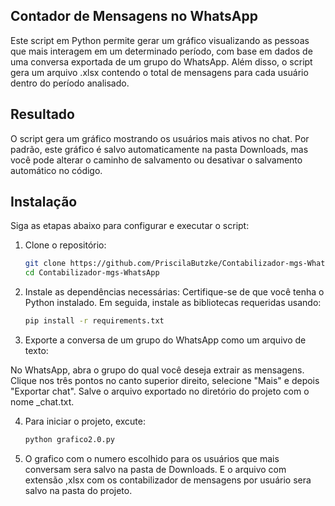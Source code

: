 ## Contador de Mensagens no WhatsApp
Este script em Python permite gerar um gráfico visualizando as pessoas que mais interagem em um determinado período, com base em dados de uma conversa exportada de um grupo do WhatsApp. Além disso, o script gera um arquivo .xlsx contendo o total de mensagens para cada usuário dentro do período analisado.

## Resultado
O script gera um gráfico mostrando os usuários mais ativos no chat. Por padrão, este gráfico é salvo automaticamente na pasta Downloads, mas você pode alterar o caminho de salvamento ou desativar o salvamento automático no código.

## Instalação
Siga as etapas abaixo para configurar e executar o script:
1. Clone o repositório:

   ```bash
   git clone https://github.com/PriscilaButzke/Contabilizador-mgs-WhatsApp.git
   cd Contabilizador-mgs-WhatsApp
   ```
2. Instale as dependências necessárias:
Certifique-se de que você tenha o Python instalado. Em seguida, instale as bibliotecas requeridas usando:
   ```bash
   pip install -r requirements.txt
    ```
3. Exporte a conversa de um grupo do WhatsApp como um arquivo de texto:
   
No WhatsApp, abra o grupo do qual você deseja extrair as mensagens.
Clique nos três pontos no canto superior direito, selecione "Mais" e depois "Exportar chat".
Salve o arquivo exportado no diretório do projeto com o nome _chat.txt.

4. Para iniciar o projeto, excute:
   
   ```bash
   python grafico2.0.py
    ```
5. O grafico com o numero escolhido para os usuários que mais conversam sera salvo na pasta de Downloads.
   E o arquivo com extensão ,xlsx com os contabilizador de mensagens por usuário sera salvo na pasta do projeto. 


